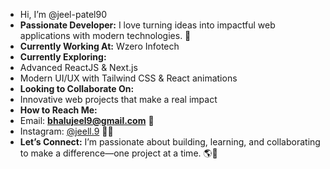 -  Hi, I’m @jeel-patel90  
-  **Passionate Developer:** I love turning ideas into impactful web applications with modern technologies. 🚀  
-  **Currently Working At:** Wzero Infotech  
-  **Currently Exploring:**  
  - Advanced ReactJS & Next.js  
  - Modern UI/UX with Tailwind CSS & React animations  
-  **Looking to Collaborate On:**  
  - Innovative web projects that make a real impact  
-  **How to Reach Me:**  
  - Email: **bhalujeel9@gmail.com** 📩  
  - Instagram: [@jeell.9](https://instagram.com/jeell.9) 📸🤳  
-  **Let’s Connect:** I’m passionate about building, learning, and collaborating to make a difference—one project at a time. 🌎🤝  
